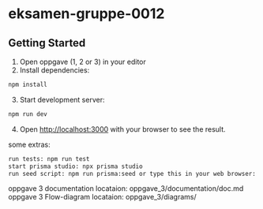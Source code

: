 # eksamen-gruppe-0012

## Getting Started

1. Open oppgave (1, 2 or 3) in your editor
2. Install dependencies:
```bash
npm install
```
3. Start development server:
```bash
npm run dev
```
4. Open [http://localhost:3000](http://localhost:3000) with your browser to see the result.

some extras:
```bash
run tests: npm run test
start prisma studio: npx prisma studio 
run seed script: npm run prisma:seed or type this in your web browser: http://localhost:3000/api/demo
```

oppgave 3 documentation locataion: oppgave_3/documentation/doc.md
oppgave 3 Flow-diagram locataion: oppgave_3/diagrams/



